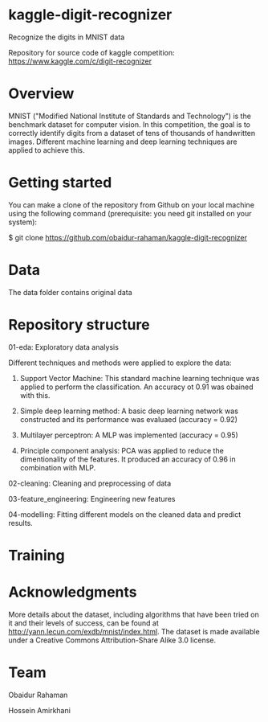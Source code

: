 # kaggle-digit-recognizer

Recognize the digits in MNIST data

Repository for source code of kaggle competition: https://www.kaggle.com/c/digit-recognizer

# Overview

MNIST ("Modified National Institute of Standards and Technology") is the benchmark dataset for computer vision. In this competition, the goal is to correctly identify digits from a dataset of tens of thousands of handwritten images. Different machine learning and deep learning techniques are applied to achieve this.

# Getting started

You can make a clone of the repository from Github on your local machine using the following command (prerequisite: you need git installed on your system):

$ git clone https://github.com/obaidur-rahaman/kaggle-digit-recognizer

# Data

The data folder contains original data

# Repository structure

01-eda: Exploratory data analysis

Different techniques and methods were applied to explore the data:

1. Support Vector Machine: This standard machine learning technique was applied to perform the classification. An accuracy ot 0.91 was obained with this.

2. Simple deep learning method: A basic deep learning network was constructed and its performance was evaluaed (accuracy = 0.92)

3. Multilayer perceptron: A MLP was implemented (accuracy = 0.95)

4. Principle component analysis: PCA was applied to reduce the dimentionality of the features. It produced an accuracy of 0.96 in combination with MLP.

02-cleaning: Cleaning and preprocessing of data

03-feature_engineering: Engineering new features



04-modelling: Fitting different models on the cleaned data and predict results.

# Training



# Acknowledgments

More details about the dataset, including algorithms that have been tried on it and their levels of success, can be found at http://yann.lecun.com/exdb/mnist/index.html. The dataset is made available under a Creative Commons Attribution-Share Alike 3.0 license.

# Team

Obaidur Rahaman

Hossein Amirkhani
